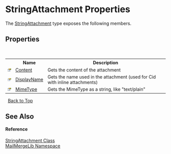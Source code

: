 # StringAttachment Properties
 

The <a href="c7458523-4e1f-ab52-5b91-ecd56ef9165a">StringAttachment</a> type exposes the following members.


## Properties
&nbsp;<table><tr><th></th><th>Name</th><th>Description</th></tr><tr><td>![Public property](media/pubproperty.gif "Public property")</td><td><a href="2d47ccb1-d43b-7c85-7dbd-d73181db128d">Content</a></td><td>
Gets the content of the attachment</td></tr><tr><td>![Public property](media/pubproperty.gif "Public property")</td><td><a href="4169688b-5d5a-8b46-0003-c31384f53e81">DisplayName</a></td><td>
Gets the name used in the attachment (used for Cid with inline attachments)</td></tr><tr><td>![Public property](media/pubproperty.gif "Public property")</td><td><a href="cfe77388-d6a5-7510-31b0-00c03b7c47c2">MimeType</a></td><td>
Gets the MimeType as a string, like "text/plain"</td></tr></table>&nbsp;
<a href="#stringattachment-properties">Back to Top</a>

## See Also


#### Reference
<a href="c7458523-4e1f-ab52-5b91-ecd56ef9165a">StringAttachment Class</a><br /><a href="31c6ebbe-d683-7561-7308-5a5ee1f76bf5">MailMergeLib Namespace</a><br />